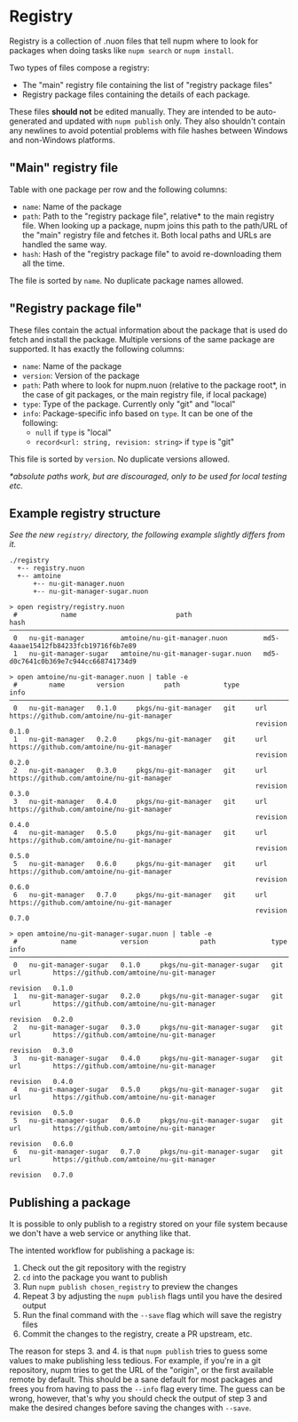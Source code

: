 # Registry

Registry is a collection of .nuon files that tell nupm where to look for packages when doing tasks like `nupm search` or `nupm install`.

Two types of files compose a registry:
* The "main" registry file containing the list of "registry package files"
* Registry package files containing the details of each package.

These files **should not** be edited manually. They are intended to be auto-generated and updated with `nupm publish` only. They also shouldn't contain any newlines to avoid potential problems with file hashes between Windows and non-Windows platforms.

## "Main" registry file

Table with one package per row and the following columns:
* `name`: Name of the package
* `path`: Path to the "registry package file", relative* to the main registry file. When looking up a package, nupm joins this path to the path/URL of the "main" registry file and fetches it. Both local paths and URLs are handled the same way.
* `hash`: Hash of the "registry package file" to avoid re-downloading them all the time.

The file is sorted by `name`. No duplicate package names allowed.

## "Registry package file"

These files contain the actual information about the package that is used do fetch and install the package. Multiple versions of the same package are supported. It has exactly the following columns:
* `name`: Name of the package
* `version`: Version of the package
* `path`: Path where to look for nupm.nuon (relative to the package root*, in the case of git packages, or the main registry file, if local package)
* `type`: Type of the package. Currently only "git" and "local"
* `info`: Package-specific info based on `type`. It can be one of the following:
  * `null` if `type` is "local"
  * `record<url: string, revision: string>` if `type` is "git"

This file is sorted by `version`. No duplicate versions allowed.

_*absolute paths work, but are discouraged, only to be used for local testing etc._

## Example registry structure

_See the new `registry/` directory, the following example slightly differs from it._

```
./registry
  +-- registry.nuon
  +-- amtoine
      +-- nu-git-manager.nuon
      +-- nu-git-manager-sugar.nuon
```

```nushell
> open registry/registry.nuon
 #           name                         path                     hash
───────────────────────────────────────────────────────────────────────────
 0   nu-git-manager         amtoine/nu-git-manager.nuon         md5-4aaae15412fb84233fcb19716f6b7e89
 1   nu-git-manager-sugar   amtoine/nu-git-manager-sugar.nuon   md5-d0c7641c0b369e7c944cc668741734d9

> open amtoine/nu-git-manager.nuon | table -e
 #        name        version          path           type                            info
────────────────────────────────────────────────────────────────────────────────────────────────────────────────────
 0   nu-git-manager   0.1.0     pkgs/nu-git-manager   git     url        https://github.com/amtoine/nu-git-manager
                                                              revision   0.1.0
 1   nu-git-manager   0.2.0     pkgs/nu-git-manager   git     url        https://github.com/amtoine/nu-git-manager
                                                              revision   0.2.0
 2   nu-git-manager   0.3.0     pkgs/nu-git-manager   git     url        https://github.com/amtoine/nu-git-manager
                                                              revision   0.3.0
 3   nu-git-manager   0.4.0     pkgs/nu-git-manager   git     url        https://github.com/amtoine/nu-git-manager
                                                              revision   0.4.0
 4   nu-git-manager   0.5.0     pkgs/nu-git-manager   git     url        https://github.com/amtoine/nu-git-manager
                                                              revision   0.5.0
 5   nu-git-manager   0.6.0     pkgs/nu-git-manager   git     url        https://github.com/amtoine/nu-git-manager
                                                              revision   0.6.0
 6   nu-git-manager   0.7.0     pkgs/nu-git-manager   git     url        https://github.com/amtoine/nu-git-manager
                                                              revision   0.7.0

> open amtoine/nu-git-manager-sugar.nuon | table -e
 #           name           version             path              type                            info
────────────────────────────────────────────────────────────────────────────────────────────────────────────────────────────────
 0   nu-git-manager-sugar   0.1.0     pkgs/nu-git-manager-sugar   git     url        https://github.com/amtoine/nu-git-manager
                                                                          revision   0.1.0
 1   nu-git-manager-sugar   0.2.0     pkgs/nu-git-manager-sugar   git     url        https://github.com/amtoine/nu-git-manager
                                                                          revision   0.2.0
 2   nu-git-manager-sugar   0.3.0     pkgs/nu-git-manager-sugar   git     url        https://github.com/amtoine/nu-git-manager
                                                                          revision   0.3.0
 3   nu-git-manager-sugar   0.4.0     pkgs/nu-git-manager-sugar   git     url        https://github.com/amtoine/nu-git-manager
                                                                          revision   0.4.0
 4   nu-git-manager-sugar   0.5.0     pkgs/nu-git-manager-sugar   git     url        https://github.com/amtoine/nu-git-manager
                                                                          revision   0.5.0
 5   nu-git-manager-sugar   0.6.0     pkgs/nu-git-manager-sugar   git     url        https://github.com/amtoine/nu-git-manager
                                                                          revision   0.6.0
 6   nu-git-manager-sugar   0.7.0     pkgs/nu-git-manager-sugar   git     url        https://github.com/amtoine/nu-git-manager
                                                                          revision   0.7.0
```

## Publishing a package

It is possible to only publish to a registry stored on your file system because we don't have a web service or anything like that.

The intented workflow for publishing a package is:
1. Check out the git repository with the registry
2. `cd` into the package you want to publish
3. Run `nupm publish chosen_registry` to preview the changes
4. Repeat 3 by adjusting the `nupm publish` flags until you have the desired output
5. Run the final command with the `--save` flag which will save the registry files
6. Commit the changes to the registry, create a PR upstream, etc.

The reason for steps 3. and 4. is that `nupm publish` tries to guess some values to make publishing less tedious. For example, if you're in a git repository, nupm tries to get the URL of the "origin", or the first available remote by default. This should be a sane default for most packages and frees you from having to pass the `--info` flag every time. The guess can be wrong, however, that's why you should check the output of step 3 and make the desired changes before saving the changes with `--save`.
